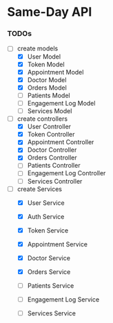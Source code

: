 # Same-Day API


### TODOs
- [ ] create models
     - [x] User Model
     - [x] Token Model
     - [x] Appointment Model
     - [x] Doctor Model
     - [x] Orders Model
     - [ ] Patients Model
     - [ ] Engagement Log Model
     - [ ] Services Model

- [ ] create controllers
     - [x] User Controller
     - [x] Token Controller
     - [x] Appointment Controller
     - [x] Doctor Controller
     - [x] Orders Controller
     - [ ] Patients Controller
     - [ ] Engagement Log Controller
     - [ ] Services Controller

- [ ] create Services
    - [x] User Service
    - [x] Auth Service
    - [x] Token Service
    - [x] Appointment Service
    - [x] Doctor Service
    - [x] Orders Service
    - [ ] Patients Service
    - [ ] Engagement Log Service
     - [ ] Services Service

